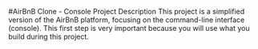 #AirBnB Clone - Console
Project Description
This project is a simplified version of the AirBnB platform, focusing on the command-line interface (console).
This first step is very important because you will use what you build during this project.
